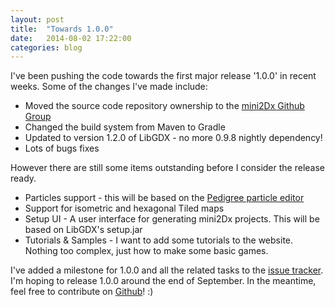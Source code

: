 ```yaml
---
layout: post
title:  "Towards 1.0.0"
date:   2014-08-02 17:22:00
categories: blog
---
```


I've been pushing the code towards the first major release '1.0.0' in recent weeks. Some of the changes I've made include:

* Moved the source code repository ownership to the [mini2Dx Github Group](https://github.com/mini2Dx)
* Changed the build system from Maven to Gradle
* Updated to version 1.2.0 of LibGDX - no more 0.9.8 nightly dependency!
* Lots of bugs fixes

However there are still some items outstanding before I consider the release ready.

* Particles support - this will be based on the [Pedigree particle editor](https://bitbucket.org/kevglass/slick/src/c0e4b96798d1c5b1969a26cb62eb7489d701ca6f/trunk/Slick/tools/org/newdawn/slick/tools/peditor/?at=default)
* Support for isometric and hexagonal Tiled maps
* Setup UI - A user interface for generating mini2Dx projects. This will be based on LibGDX's setup.jar
* Tutorials & Samples - I want to add some tutorials to the website. Nothing too complex, just how to make some basic games.

I've added a milestone for 1.0.0 and all the related tasks to the [issue tracker](https://github.com/mini2Dx/mini2Dx/issues). I'm hoping to release 1.0.0 around the end of September. In the meantime, feel free to contribute on [Github](https://github.com/mini2Dx/mini2Dx)! :)